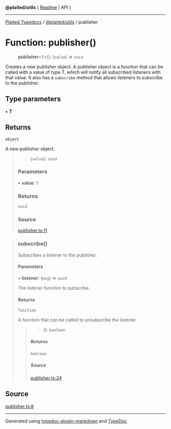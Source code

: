 **@plaited/utils** ( [Readme](../README.md) \| API )

***

[Plaited Typedocs](../../../modules.md) / [@plaited/utils](../modules.md) / publisher

# Function: publisher()

> **publisher**\<`T`\>(): (`value`) => `void`

Creates a new publisher object.
A publisher object is a function that can be called with a value of type T,
which will notify all subscribed listeners with that value.
It also has a `subscribe` method that allows listeners to subscribe to the publisher.

## Type parameters

▪ **T**

## Returns

`object`

A new publisher object.

> > (`value`): `void`
>
> ### Parameters
>
> ▪ **value**: `T`
>
> ### Returns
>
> `void`
>
> ### Source
>
> [publisher.ts:11](https://github.com/plaited/plaited/blob/317e868/libs/utils/src/publisher.ts#L11)
>

> ### subscribe()
>
> Subscribes a listener to the publisher.
>
> #### Parameters
>
> ▪ **listener**: (`msg`) => `void`
>
> The listener function to subscribe.
>
> #### Returns
>
> `function`
>
> A function that can be called to unsubscribe the listener.
>
> > > (): `boolean`
> >
> > ##### Returns
> >
> > `boolean`
> >
> > ##### Source
> >
> > [publisher.ts:24](https://github.com/plaited/plaited/blob/317e868/libs/utils/src/publisher.ts#L24)
> >
>

## Source

[publisher.ts:8](https://github.com/plaited/plaited/blob/317e868/libs/utils/src/publisher.ts#L8)

***

Generated using [typedoc-plugin-markdown](https://www.npmjs.com/package/typedoc-plugin-markdown) and [TypeDoc](https://typedoc.org/)
